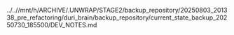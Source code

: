 ../..//mnt/h/ARCHIVE/.UNWRAP/STAGE2/backup_repository/20250803_201338_pre_refactoring/duri_brain/backup_repository/current_state_backup_20250730_185500/DEV_NOTES.md